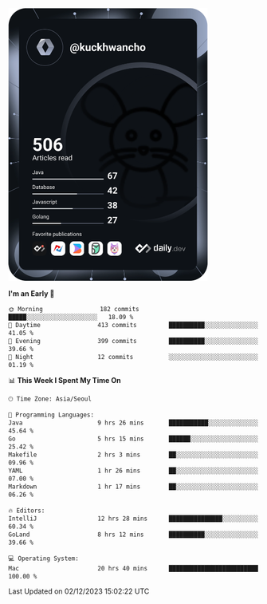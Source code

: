 <a href="https://app.daily.dev/kuckhwancho"><img src="https://github.com/kuckjwi0928/kuckjwi0928/blob/master/devcard.svg" width="400" alt="Kuckjwi Devcard"/></a>

<!--START_SECTION:waka-->
**I'm an Early 🐤** 

```text
🌞 Morning                182 commits         █████░░░░░░░░░░░░░░░░░░░░   18.09 % 
🌆 Daytime                413 commits         ██████████░░░░░░░░░░░░░░░   41.05 % 
🌃 Evening                399 commits         ██████████░░░░░░░░░░░░░░░   39.66 % 
🌙 Night                  12 commits          ░░░░░░░░░░░░░░░░░░░░░░░░░   01.19 % 
```


📊 **This Week I Spent My Time On** 

```text
🕑︎ Time Zone: Asia/Seoul

💬 Programming Languages: 
Java                     9 hrs 26 mins       ███████████░░░░░░░░░░░░░░   45.64 % 
Go                       5 hrs 15 mins       ██████░░░░░░░░░░░░░░░░░░░   25.42 % 
Makefile                 2 hrs 3 mins        ██░░░░░░░░░░░░░░░░░░░░░░░   09.96 % 
YAML                     1 hr 26 mins        ██░░░░░░░░░░░░░░░░░░░░░░░   07.00 % 
Markdown                 1 hr 17 mins        ██░░░░░░░░░░░░░░░░░░░░░░░   06.26 % 

🔥 Editors: 
IntelliJ                 12 hrs 28 mins      ███████████████░░░░░░░░░░   60.34 % 
GoLand                   8 hrs 12 mins       ██████████░░░░░░░░░░░░░░░   39.66 % 

💻 Operating System: 
Mac                      20 hrs 40 mins      █████████████████████████   100.00 % 
```


 Last Updated on 02/12/2023 15:02:22 UTC
<!--END_SECTION:waka-->
